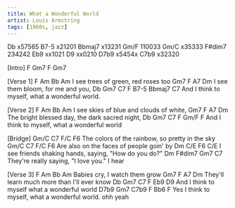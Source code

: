 ```yaml
---
title: What a Wonderful World
artist: Louis Armstring
tags: [1960s, jazz]
---
```


Db     x57565
B7-5   x21201
Bbmaj7 x13231
Gm/F   110033
Gm/C   x35333
F#dim7 234242
Eb9    xx1021
D9     xx0210
D7b9   x5454x
C7b9   x32320

[Intro] F  Gm7  F  Gm7
 
[Verse 1]
      F         Am    Bb           Am
I see trees of green,    red roses too
Gm7           F      A7             Dm
   I see them bloom,     for me and you,
      Db             Gm7        C7         F     B7-5 Bbmaj7 C7
And I think to myself,   what a wonderful world.
 
[Verse 2]
      F         Am    Bb               Am
I see skies of blue      and clouds of white,
Gm7                   F     A7                 Dm
   The bright blessed day,     the dark sacred night,
      Db              Gm7           C7        F         Gm/F   F
And I think to myself,       what a wonderful world
 
 
[Bridge]
    Gm/C               C7     F/C           F6
The colors of the rainbow, so pretty in the sky
    Gm/C              C7    F/C             F6
Are also on the faces    of people goin' by
      Dm              C/E             F6         C/E
I see friends shaking hands, saying, "How do you do?"
Dm                F#dim7   Gm7          C7
   They're really saying,  "I   love    you."   I hear
 
[Verse 3]
F          Am    Bb              Am
Babies cry,         I watch them grow
Gm7                    F     A7                 Dm
    They'll learn much more      than I'll ever know
      Db              Gm7         C7        F       Eb9  D9
And I think to myself      what a wonderful world
   D7b9   Gm7             C7b9                         F    Bb6    F
Yes     I think to myself,    what a wonderful world.                ohh yeah

